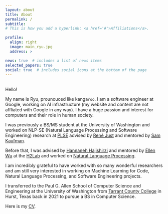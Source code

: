 ```yaml
---
layout: about
title: About
permalink: /
subtitle: 
# This is how you add a hyperlink: <a href='#'>Affiliations</a>.

profile:
  align: right
  image: main_ryu.jpg
  address: >

news: true  # includes a list of news items
selected_papers: true 
social: true  # includes social icons at the bottom of the page
---
```


<!---- This is how you make a hyperlink: [display text](actual link) --->
<!---- This is how you make a code-like text display: `text` --->

<br>Hello!

My name is Ryu, prounouced like kanga`roo`. I am a software engineer at Google, working on AI infrastructure (my website and content are not affliated with Google in any way). I have a huge passion and interest for computers and their role in human society.

I was previously a BS/MS student at the University of Washington and worked on NLP-SE (Natural Language Processing and Software Engineering) research at [PLSE](https://uwplse.org/index.html) advised by [René Just](https://homes.cs.washington.edu/~rjust/) and mentored by [Sam Kaufman](http://samk.name/).

Before that, I was advised by [Hannaneh Hajishirzi](https://homes.cs.washington.edu/~hannaneh/index.html) and mentored by [Ellen Wu](http://ellenmellon.github.io/) at the [H2Lab](https://h2lab.cs.washington.edu/) and worked on [Natural Language Processing](https://arxiv.org/abs/2207.00746).

I am incredibly grateful to have worked with so many wonderful researchers and am still very interested in working on Machine Learning for Code, Natural Language Processing, and Software Engineering projects.

I transferred to the Paul G. Allen School of Computer Science and Engineering at the University of Washington from [Tarrant County College](https://www.tccd.edu/) in Hurst, Texas back in 2021 to pursue a BS in Computer Science.

Here is my [CV](https://ryuparish.github.io/ryus_website/assets/pdf/RyuParishGoogleResume.pdf).
